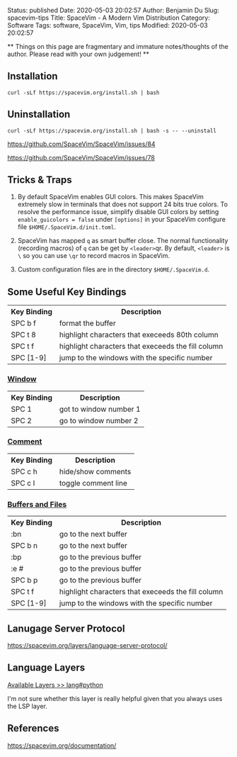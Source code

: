 Status: published
Date: 2020-05-03 20:02:57
Author: Benjamin Du
Slug: spacevim-tips
Title: SpaceVim - A Modern Vim Distribution
Category: Software
Tags: software, SpaceVim, Vim, tips
Modified: 2020-05-03 20:02:57

**
Things on this page are fragmentary and immature notes/thoughts of the author.
Please read with your own judgement!
**
## Installation
```
curl -sLf https://spacevim.org/install.sh | bash
```

## Uninstallation
```
curl -sLf https://spacevim.org/install.sh | bash -s -- --uninstall
```

https://github.com/SpaceVim/SpaceVim/issues/84

https://github.com/SpaceVim/SpaceVim/issues/78

## Tricks & Traps

1. By default SpaceVim enables GUI colors.
    This makes SpaceVim extremely slow in terminals that does not support 24 bits true colors.
    To resolve the performance issue, 
    simplify disable GUI colors by setting `enable_guicolors = false`
    under `[options]` in your SpaceVim configure file `$HOME/.SpaceVim.d/init.toml`.

2. SpaceVim has mapped `q` as smart buffer close.
    The normal functionality (recording macros) of `q` can be get by `<leader>`qr.
    By default, 
    `<leader>` is `\` so you can use `\qr` to record macros in SpaceVim.

3. Custom configuration files are in the directory `$HOME/.SpaceVim.d`.


## Some Useful Key Bindings

<table style="width:100%">
  <tr>
    <th> Key Binding </th>
    <th> Description </th> 
  </tr>
  <tr>
    <td> SPC b f </td>
    <td> format the buffer </td>
  </tr>
  <tr>
    <td> SPC t 8 </td>
    <td> highlight characters that execeeds 80th column </td>
  </tr>
  <tr>
    <td> SPC t f </td>
    <td> highlight characters that execeeds the fill column </td>
  </tr>
  <tr>
    <td> SPC [1-9] </td>
    <td> jump to the windows with the specific number </td>
  </tr>
</table>

### [Window](https://spacevim.org/documentation/#window-manipulation)

<table style="width:100%">
  <tr>
    <th> Key Binding </th>
    <th> Description </th> 
  </tr>
  <tr>
    <td> SPC 1 </td>
    <td> got to window number 1 </td>
  </tr>
  <tr>
    <td> SPC 2 </td>
    <td> go to window number 2 </td>
  </tr>
</table>


### [Comment](https://spacevim.org/documentation/#commenting)

<table style="width:100%">
  <tr>
    <th> Key Binding </th>
    <th> Description </th> 
  </tr>
  <tr>
    <td> SPC c h </td>
    <td> hide/show comments </td>
  </tr>
  <tr>
    <td> SPC c l </td>
    <td> toggle comment line </td>
  </tr>
</table>

### [Buffers and Files](https://spacevim.org/documentation/#buffers-and-files)

<table style="width:100%">
  <tr>
    <th> Key Binding </th>
    <th> Description </th> 
  </tr>
  <tr>
    <td> :bn </td>
    <td> go to the next buffer </td>
  </tr>
  <tr>
    <td> SPC b n </td>
    <td> go to the next buffer </td>
  </tr>
  <tr>
    <td> :bp </td>
    <td> go to the previous buffer </td>
  </tr>
  <tr>
    <td> :e # </td>
    <td> go to the previous buffer </td>
  </tr>
  <tr>
    <td> SPC b p </td>
    <td> go to the previous buffer </td>
  </tr>
  <tr>
    <td> SPC t f </td>
    <td> highlight characters that execeeds the fill column </td>
  </tr>
  <tr>
    <td> SPC [1-9] </td>
    <td> jump to the windows with the specific number </td>
  </tr>
</table>

## Lanugage Server Protocol

https://spacevim.org/layers/language-server-protocol/

## Language Layers

[Available Layers >> lang#python](https://spacevim.org/layers/lang/python/)

I'm not sure whether this layer is really helpful 
given that you always uses the LSP layer.

## References

https://spacevim.org/documentation/
